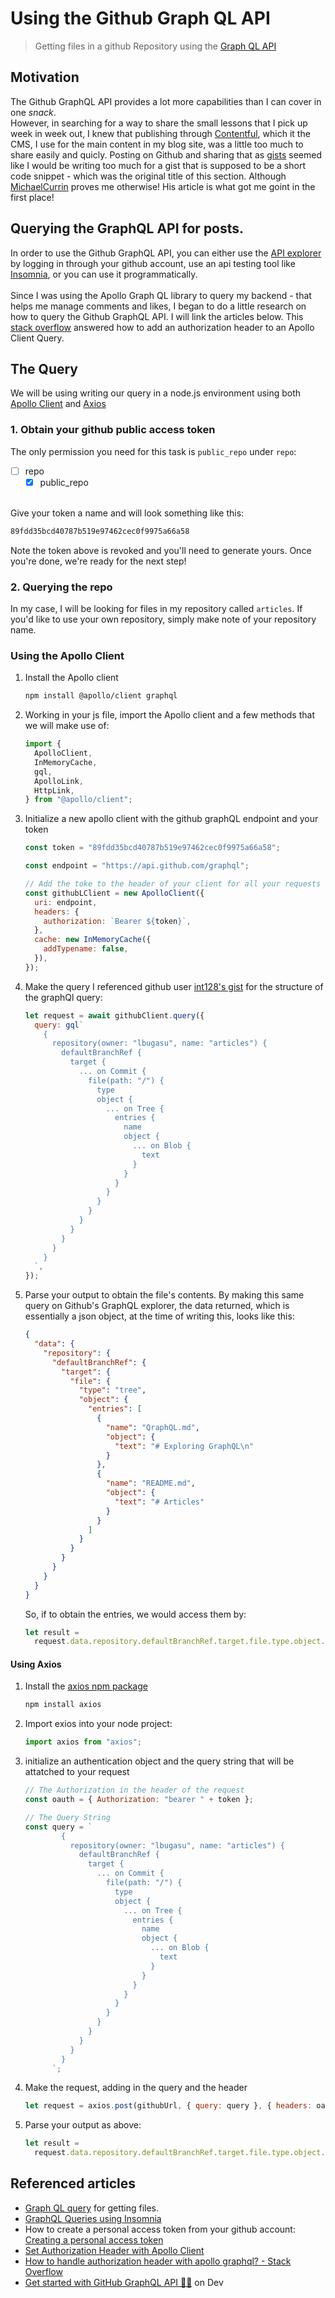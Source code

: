 # Using the Github Graph QL API

> Getting files in a github Repository using the [Graph QL API](https://docs.github.com/en/graphql)

## Motivation

The Github GraphQL API provides a lot more capabilities than I can cover in one _snack_.
<br/>
However, in searching for a way to share the small lessons that I pick up week in week out, I knew that publishing through [Contentful](https://www.contentful.com/), which it the CMS, I use for the main content in my blog site, was a little too much to share easily and quicly.
Posting on Github and sharing that as [gists](https://gist.github.com/lbugasu) seemed like I would be writing too much for a gist that is supposed to be a short code snippet - which was the original title of this section. Although [MichaelCurrin](https://gist.github.com/MichaelCurrin/6777b91e6374cdb5662b64b8249070ea) proves me otherwise! His article is what got me goint in the first place!

## Querying the GraphQL API for posts.

In order to use the Github GraphQL API, you can either use the [API explorer](https://docs.github.com/en/graphql/overview/explorer) by logging in through your github account, use an api testing tool like [Insomnia](https://support.insomnia.rest/article/61-graphql), or you can use it programmatically.  
<br/>
Since I was using the Apollo Graph QL library to query my backend - that helps me manage comments and likes, I began to do a little research on how to query the Github GraphQL API. I will link the articles below.
This [stack overflow](https://stackoverflow.com/questions/58576940/how-to-handle-authorization-header-with-apollo-graphql) answered how to add an authorization header to an Apollo Client Query.
<br/>

## The Query

We will be using writing our query in a node.js environment using both [Apollo Client](https://github.com/apollographql/apollo-client) and [Axios](https://github.com/axios/axios)

### 1. Obtain your github public access token

The only permission you need for this task is `public_repo` under `repo`:

- [ ] repo
  - [x] public_repo

<br/>
Give your token a name and will look something like this:

```txt
89fdd35bcd40787b519e97462cec0f9975a66a58
```

Note the token above is revoked and you'll need to generate yours. Once you're done, we're ready for the next step!

### 2. Querying the repo

In my case, I will be looking for files in my repository called `articles`. If you'd like to use your own repository, simply make note of your repository name.

### Using the Apollo Client

1. Install the Apollo client
   ```bash
   npm install @apollo/client graphql
   ```
2. Working in your js file, import the Apollo client and a few methods that we will make use of:
   ```js
   import {
     ApolloClient,
     InMemoryCache,
     gql,
     ApolloLink,
     HttpLink,
   } from "@apollo/client";
   ```
3. Initialize a new apollo client with the github graphQL endpoint and your token

   ```js
   const token = "89fdd35bcd40787b519e97462cec0f9975a66a58";

   const endpoint = "https://api.github.com/graphql";

   // Add the toke to the header of your client for all your requests
   const githubLClient = new ApolloClient({
     uri: endpoint,
     headers: {
       authorization: `Bearer ${token}`,
     },
     cache: new InMemoryCache({
       addTypename: false,
     }),
   });
   ```

4. Make the query
   I referenced github user [int128's gist](https://gist.github.com/int128/b0e75e3043c8a33808cea0089d988ed3) for the structure of the graphQl query:
   ```js
   let request = await githubClient.query({
     query: gql`
       {
         repository(owner: "lbugasu", name: "articles") {
           defaultBranchRef {
             target {
               ... on Commit {
                 file(path: "/") {
                   type
                   object {
                     ... on Tree {
                       entries {
                         name
                         object {
                           ... on Blob {
                             text
                           }
                         }
                       }
                     }
                   }
                 }
               }
             }
           }
         }
       }
     `,
   });
   ```
5. Parse your output to obtain the file's contents.
   By making this same query on Github's GraphQL explorer, the data returned, which is essentially a json object, at the time of writing this, looks like this:
   ```json
   {
     "data": {
       "repository": {
         "defaultBranchRef": {
           "target": {
             "file": {
               "type": "tree",
               "object": {
                 "entries": [
                   {
                     "name": "QraphQL.md",
                     "object": {
                       "text": "# Exploring GraphQL\n"
                     }
                   },
                   {
                     "name": "README.md",
                     "object": {
                       "text": "# Articles"
                     }
                   }
                 ]
               }
             }
           }
         }
       }
     }
   }
   ```
   So, if to obtain the entries, we would access them by:
   ```js
   let result =
     request.data.repository.defaultBranchRef.target.file.type.object.entries;
   ```

#### Using Axios

1. Install the [axios npm package](https://github.com/axios/axios)
   ```bash
   npm install axios
   ```
2. Import exios into your node project:
   ```js
   import axios from "axios";
   ```
3. initialize an authentication object and the query string that will be attatched to your request

   ```js
   // The Authorization in the header of the request
   const oauth = { Authorization: "bearer " + token };

   // The Query String
   const query = `
           {
             repository(owner: "lbugasu", name: "articles") {
               defaultBranchRef {
                 target {
                   ... on Commit {
                     file(path: "/") {
                       type
                       object {
                         ... on Tree {
                           entries {
                             name
                             object {
                               ... on Blob {
                                 text
                               }
                             }
                           }
                         }
                       }
                     }
                   }
                 }
               }
             }
           }
         `;
   ```

4. Make the request, adding in the query and the header
   ```js
   let request = axios.post(githubUrl, { query: query }, { headers: oauth });
   ```
5. Parse your output as above:
   ```js
   let result =
     request.data.repository.defaultBranchRef.target.file.type.object.entries;
   ```

## Referenced articles

- [Graph QL query](https://gist.github.com/MichaelCurrin/6777b91e6374cdb5662b64b8249070ea) for getting files.
- [GraphQL Queries using Insomnia](https://support.insomnia.rest/article/61-graphql)
- How to create a personal access token from your github account: [Creating a personal access token](https://docs.github.com/en/github/authenticating-to-github/creating-a-personal-access-token)
- [Set Authorization Header with Apollo Client](https://medium.com/risan/set-authorization-header-with-apollo-client-e934e6517ccf)
- [How to handle authorization header with apollo graphql? - Stack Overflow](https://stackoverflow.com/questions/58576940/how-to-handle-authorization-header-with-apollo-graphql)
- [Get started with GitHub GraphQL API 👨‍🔬](https://dev.to/thomasaudo/get-started-with-github-grapql-api--1g8b) on Dev

